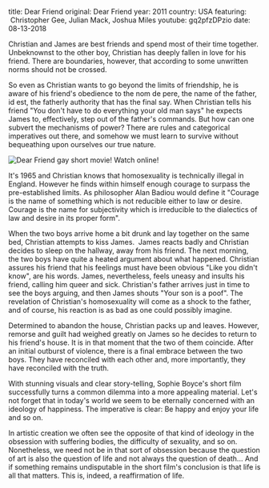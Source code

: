 title: Dear Friend
original: Dear Friend
year: 2011
country: USA
featuring:  Christopher Gee, Julian Mack, Joshua Miles
youtube: gq2pfzDPzio
date: 08-13-2018

Christian and James are best friends and spend most of their time together. Unbeknownst to the other boy, Christian has deeply fallen in love for his friend. There are boundaries, however, that according to some unwritten norms should not be crossed. 

So even as Christian wants to go beyond the limits of friendship, he is aware of his friend's obedience to the nom de pere, the name of the father, id est, the fatherly authority that has the final say. When Christian tells his friend "You don't have to do everything your old man says" he expects James to, effectively, step out of the father's commands.  But how can one subvert the mechanisms of power? There are rules and categorical imperatives out there, and somehow we must learn to survive without bequeathing upon ourselves our true nature. 

![Dear Friend gay short movie! Watch online!]({filename}/uploads/dearfriend.jpg)

It's 1965 and Christian knows that homosexuality is technically illegal in England. However he finds within himself enough courage to surpass the pre-established limits. As philosopher Alan Badiou would define it "Courage is the name of something which is not reducible either to law or desire. Courage is the name for subjectivity which is irreducible to the dialectics of law and desire in its proper form". 

When the two boys arrive home a bit drunk and lay together on the same bed, Christian attempts to kiss James.   James reacts badly and Christian decides to sleep on the hallway, away from his friend. The next morning, the two boys have quite a heated argument about what happened. Christian assures his friend that his feelings must have been obvious "Like you didn't know", are his words. James, nevertheless, feels uneasy and insults his friend, calling him queer and sick. Christian's father arrives just in time to see the boys arguing, and then James shouts "Your son is a poof". The revelation of Christian's homosexuality will come as a shock to the father, and of course, his reaction is as bad as one could possibly imagine.   

Determined to abandon the house, Christian packs up and leaves. However, remorse and guilt had weighed greatly on James so he decides to return to his friend's house. It is in that moment that the two of them coincide. After an initial outburst of violence, there is a final embrace between the two boys. They have reconciled with each other and, more importantly, they have reconciled with the truth.  

With stunning visuals and clear story-telling, Sophie Boyce's short film successfully turns a common dilemma into a more appealing material. Let's not forget that in today's world we seem to be eternally concerned with an ideology of happiness. The imperative is clear: Be happy and enjoy your life and so on. 

In artistic creation we often see the opposite of that kind of ideology in the obsession with suffering bodies, the difficulty of sexuality, and so on. Nonetheless, we need not be in that sort of obsession because the question of art is also the question of life and not always the question of death... And if something remains undisputable in the short film's conclusion is that life is all that matters. This is, indeed, a reaffirmation of life. 